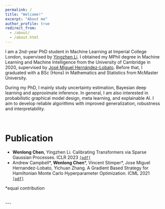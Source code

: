 ```yaml
---
permalink: /
title: "Welcome!"
excerpt: "About me"
author_profile: true
redirect_from: 
  - /about/
  - /about.html
---
```


I am a 2nd-year PhD student in Machine Learning at Imperial College London, supervised by [Yingzhen Li](http://yingzhenli.net/home/en/). I obtained my MPhil degree in Machine Learning and Machine Intelligence from the University of Cambridge in 2020, supervised by [José Miguel Hernández-Lobato](https://jmhl.org/). Before that, I graduated with a BSc (Hons) in Mathematics and Statistics from McMaster University. 

During my PhD, I mainly study uncertainty estimation, Bayesian deep learning and approximate inference. In general, I am also interested in probabilistic graphical model design, meta learning, and explainable AI. I aim to develop reliable algorithms with improved generalization, robustness and interpretability.

<br>

Publication
======
* **Wenlong Chen**, Yingzhen Li. Calibrating Transformers via Sparse Gaussian Processes. ICLR 2023 [`[pdf]`](https://openreview.net/pdf?id=jPVAFXHlbL)
* Andrew Campbell\*, **Wenlong Chen**\*, Vincent Stimper\*, Jose Miguel Hernandez-Lobato, Yichuan Zhang. A Gradient Based Strategy for Hamiltonian Monte Carlo Hyperparameter Optimization. ICML 2021 [`[pdf]`](http://proceedings.mlr.press/v139/campbell21a/campbell21a.pdf) 

 \*equal contribution

<br>
---
